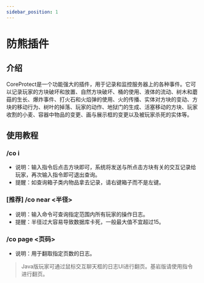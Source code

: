 ```yaml
---
sidebar_position: 1
---
```


# 防熊插件

## 介绍

CoreProtect是一个功能强大的插件，用于记录和监控服务器上的各种事件。它可以记录玩家的方块破坏和放置、自然方块破坏、桶的使用、液体的流动、树木和蘑菇的生长、爆炸事件、打火石和火焰弹的使用、火的传播、实体对方块的变动、方块的移动行为、树叶的掉落、玩家的动作、地狱门的生成、活塞移动的方块、玩家收割的小麦、容器中物品的变更、画与展示框的变更以及被玩家杀死的实体等。

## 使用教程

### /co i

- 说明：输入指令后点击方块即可，系统将发送与所点击方块有关的交互记录给玩家，再次输入指令即可退出查询。
- 提醒：如查询箱子类内物品拿去记录，请右键箱子而不是左键。

### [推荐] /co near <半径>

- 说明：输入命令可查询指定范围内所有玩家的操作日志。
- 提醒：半径过大容易导致数据库卡死，一般最大值不宜超过15。

### /co page <页码>

- 说明：用于翻取指定页数的日志。

> Java版玩家可通过鼠标交互聊天框的日志UI进行翻页。基岩版请使用指令进行翻页。
